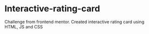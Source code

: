 # Interactive-rating-card
Challenge from frontend mentor. Created interactive rating card using HTML, JS and CSS
